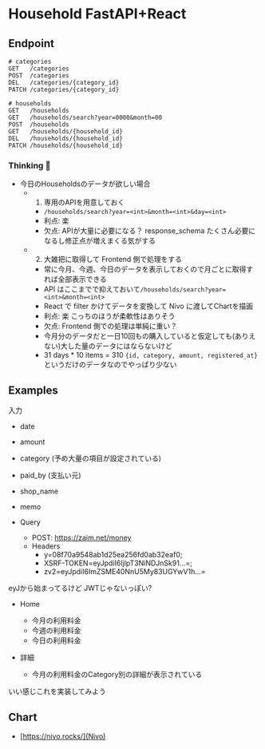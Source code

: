 # Household FastAPI+React

## Endpoint

```
# categories
GET   /categories
POST  /categories
DEL   /categories/{category_id}
PATCH /categories/{category_id}

# households
GET   /households
GET   /households/search?year=0000&month=00
POST  /households
GET   /households/{household_id}
DEL   /households/{household_id}
PATCH /households/{household_id}
```


### Thinking  🤔

- 今日のHouseholdsのデータが欲しい場合
  - 1. 専用のAPIを用意しておく
    - `/households/search?year=<int>&month=<int>&day=<int>`
    - 利点: 楽
    - 欠点: APIが大量に必要になる？ response_schema たくさん必要になるし修正点が増えまくる気がする

  - 2. 大雑把に取得して Frontend 側で処理をする
    - 常に今月、今週、今日のデータを表示しておくので月ごとに取得すれば全部表示できる
    - API はここまでで抑えておいて`/households/search?year=<int>&month=<int>`
    - React で filter かけてデータを変換して Nivo に渡してChartを描画
    - 利点: 楽 こっちのほうが柔軟性はありそう
    - 欠点: Frontend 側での処理は単純に重い？
    - 今月分のデータだと一日10回もの購入していると仮定しても(ありえない)大した量のデータにはならないけど
    - 31 days * 10 items = 310 `{id, category, amount, registered_at}` というだけのデータなのでやっぱり少ない


## Examples

入力

- date
- amount
- category (予め大量の項目が設定されている)
- paid_by (支払い元)
- shop_name
- memo

- Query
  - POST: https://zaim.net/money
  - Headers
    - y=08f70a9548ab1d25ea256fd0ab32eaf0;
    - XSRF-TOKEN=eyJpdiI6IjlpT3NiNDJnSk91...=;
    - zv2=eyJpdiI6ImZSME40NnU5My83UGYwV1h...=

eyJから始まってるけど JWTじゃないっぽい?

- Home
  - 今月の利用料金
  - 今週の利用料金
  - 今日の利用料金

- 詳細
  - 今月の利用料金のCategory別の詳細が表示されている

いい感じこれを実装してみよう


## Chart

- [https://nivo.rocks/](Nivo)
